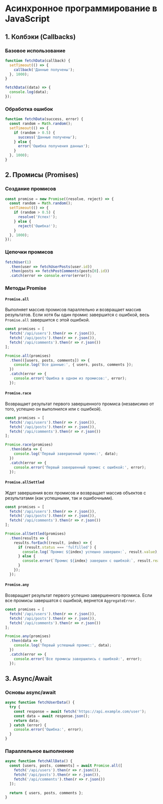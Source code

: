 # Асинхронное программирование в JavaScript

## 1. Колбэки (Callbacks)

### Базовое использование
```javascript
function fetchData(callback) {
  setTimeout(() => {
    callback('Данные получены');
  }, 1000);
}

fetchData((data) => {
  console.log(data);
});
```

### Обработка ошибок
```javascript
function fetchData(success, error) {
  const random = Math.random();
  setTimeout(() => {
    if (random > 0.5) {
      success('Данные получены');
    } else {
      error('Ошибка получения данных');
    }
  }, 1000);
}
```

## 2. Промисы (Promises)

### Создание промисов
```javascript
const promise = new Promise((resolve, reject) => {
  const random = Math.random();
  setTimeout(() => {
    if (random > 0.5) {
      resolve('Успех!');
    } else {
      reject('Ошибка!');
    }
  }, 1000);
});
```

### Цепочки промисов
```javascript
fetchUser(1)
  .then(user => fetchUserPosts(user.id))
  .then(posts => fetchPostComments(posts[0].id))
  .catch(error => console.error(error));
```

### Методы Promise

#### `Promise.all`
Выполняет массив промисов параллельно и возвращает массив результатов. Если хотя бы один промис завершится с ошибкой, весь `Promise.all` завершится с этой ошибкой.

```javascript
const promises = [
  fetch('/api/users').then(r => r.json()),
  fetch('/api/posts').then(r => r.json()),
  fetch('/api/comments').then(r => r.json())
];

Promise.all(promises)
  .then(([users, posts, comments]) => {
    console.log('Все данные:', { users, posts, comments });
  })
  .catch(error => {
    console.error('Ошибка в одном из промисов:', error);
  });
```

#### `Promise.race`
Возвращает результат первого завершенного промиса (независимо от того, успешно он выполнился или с ошибкой).

```javascript
const promises = [
  fetch('/api/users').then(r => r.json()),
  fetch('/api/posts').then(r => r.json()),
  fetch('/api/comments').then(r => r.json())
];

Promise.race(promises)
  .then(data => {
    console.log('Первый завершенный промис:', data);
  })
  .catch(error => {
    console.error('Первый завершенный промис с ошибкой:', error);
  });
```

#### `Promise.allSettled`
Ждет завершения всех промисов и возвращает массив объектов с результатами (как успешными, так и ошибочными).

```javascript
const promises = [
  fetch('/api/users').then(r => r.json()),
  fetch('/api/posts').then(r => r.json()),
  fetch('/api/comments').then(r => r.json())
];

Promise.allSettled(promises)
  .then(results => {
    results.forEach((result, index) => {
      if (result.status === 'fulfilled') {
        console.log(`Промис ${index} успешно завершен:`, result.value);
      } else {
        console.error(`Промис ${index} завершен с ошибкой:`, result.reason);
      }
    });
  });
```

#### `Promise.any`
Возвращает результат первого успешно завершенного промиса. Если все промисы завершатся с ошибкой, вернется `AggregateError`.

```javascript
const promises = [
  fetch('/api/users').then(r => r.json()),
  fetch('/api/posts').then(r => r.json()),
  fetch('/api/comments').then(r => r.json())
];

Promise.any(promises)
  .then(data => {
    console.log('Первый успешный промис:', data);
  })
  .catch(error => {
    console.error('Все промисы завершились с ошибкой:', error);
  });
```

## 3. Async/Await

### Основы async/await
```javascript
async function fetchUserData() {
  try {
    const response = await fetch('https://api.example.com/user');
    const data = await response.json();
    return data;
  } catch (error) {
    console.error('Ошибка:', error);
  }
}
```

### Параллельное выполнение
```javascript
async function fetchAllData() {
  const [users, posts, comments] = await Promise.all([
    fetch('/api/users').then(r => r.json()),
    fetch('/api/posts').then(r => r.json()),
    fetch('/api/comments').then(r => r.json())
  ]);
  
  return { users, posts, comments };
}
```
